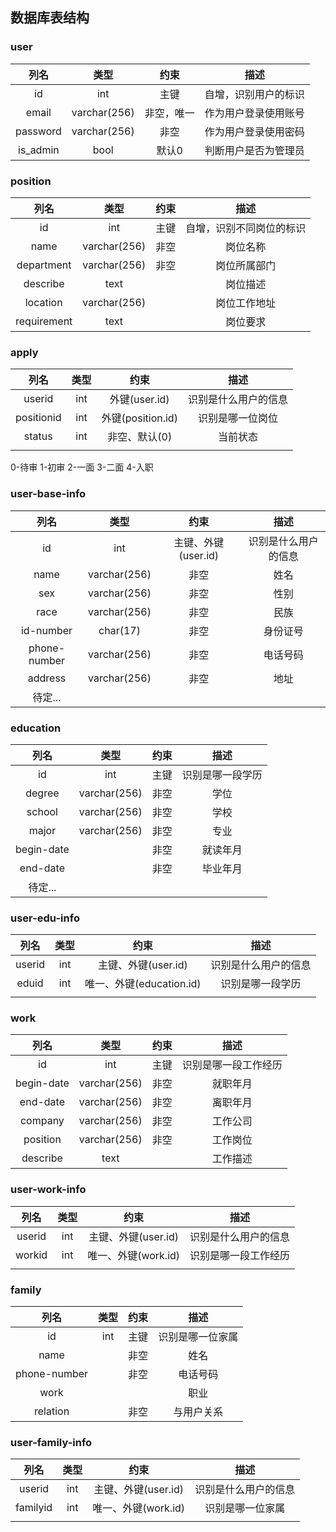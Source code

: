 ## 数据库表结构

### user

|   列名   |     类型     |    约束    |         描述         |
| :------: | :----------: | :--------: | :------------------: |
|    id    |     int      |    主键    | 自增，识别用户的标识 |
|  email   | varchar(256) | 非空，唯一 | 作为用户登录使用账号 |
| password | varchar(256) |    非空    | 作为用户登录使用密码 |
| is_admin |     bool     |   默认0    | 判断用户是否为管理员 |

### position

|    列名     |     类型     | 约束 |           描述           |
| :---------: | :----------: | :--: | :----------------------: |
|     id      |     int      | 主键 | 自增，识别不同岗位的标识 |
|    name     | varchar(256) | 非空 |         岗位名称         |
| department  | varchar(256) | 非空 |       岗位所属部门       |
|  describe   |     text     |      |         岗位描述         |
|  location   | varchar(256) |      |       岗位工作地址       |
| requirement |     text     |      |         岗位要求         |

### apply

|    列名    | 类型 |       约束       |         描述         |
| :--------: | :--: | :--------------: | :------------------: |
|   userid   | int  |  外键(user.id)   | 识别是什么用户的信息 |
| positionid | int  | 外键(position.id) |   识别是哪一位岗位   |
|   status   | int  |  非空、默认(0)   |       当前状态       |
|            |      |                  |                      |

0-待审	1-初审	2-一面	3-二面	4-入职

### user-base-info

|     列名     |     类型     |        约束         |         描述         |
| :----------: | :----------: | :-----------------: | :------------------: |
|      id      |     int      | 主键、外键(user.id) | 识别是什么用户的信息 |
|     name     | varchar(256) |        非空         |         姓名         |
|     sex      | varchar(256) |        非空         |         性别         |
|     race     | varchar(256) |        非空         |         民族         |
|  id-number   |   char(17)   |        非空         |       身份证号       |
| phone-number | varchar(256) |        非空         |       电话号码       |
|   address    | varchar(256) |        非空         |         地址         |
|   待定...    |              |                     |                      |

### education

|     列名     |     类型     |        约束         |         描述         |
| :----------: | :----------: | :-----------------: | :------------------: |
| id | int | 主键 | 识别是哪一段学历 |
| degree | varchar(256) | 非空 | 学位 |
| school | varchar(256) | 非空 | 学校 |
| major | varchar(256) | 非空 | 专业 |
| begin-date | | 非空 | 就读年月 |
| end-date | | 非空 | 毕业年月 |
| 待定... | |  |  |

### user-edu-info

|  列名  | 类型 |           约束           |         描述         |
| :----: | :--: | :----------------------: | :------------------: |
| userid | int  |   主键、外键(user.id)    | 识别是什么用户的信息 |
| eduid  | int  | 唯一、外键(education.id) |   识别是哪一段学历   |
|        |      |                          |                      |

### work

|    列名    | 类型 | 约束 |         描述         |
| :--------: | :--: | :--: | :------------------: |
|     id     | int  | 主键 | 识别是哪一段工作经历 |
| begin-date | varchar(256) | 非空 |       就职年月       |
| end-date | varchar(256) | 非空 | 离职年月 |
| company | varchar(256) | 非空 | 工作公司 |
| position | varchar(256) | 非空 | 工作岗位 |
| describe | text |  | 工作描述 |

### user-work-info
|  列名  | 类型 |        约束         |         描述         |
| :----: | :--: | :-----------------: | :------------------: |
| userid | int  | 主键、外键(user.id) | 识别是什么用户的信息 |
| workid | int  | 唯一、外键(work.id) | 识别是哪一段工作经历 |
|        |      |                     |                      |

### family

|     列名     | 类型 | 约束 |       描述       |
| :----------: | :--: | :--: | :--------------: |
|      id      | int  | 主键 | 识别是哪一位家属 |
|     name     |      | 非空 |       姓名       |
| phone-number |      | 非空 |     电话号码     |
|     work     |      |      |       职业       |
|   relation   |      | 非空 |    与用户关系    |

### user-family-info

|   列名   | 类型 |        约束         |         描述         |
| :------: | :--: | :-----------------: | :------------------: |
|  userid  | int  | 主键、外键(user.id) | 识别是什么用户的信息 |
| familyid | int  | 唯一、外键(work.id) |   识别是哪一位家属   |
|          |      |                     |                      |
